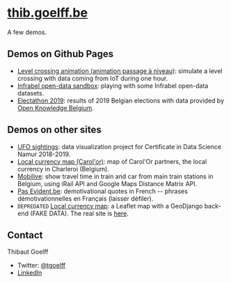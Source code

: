 # [thib.goelff.be](https://thib.goelff.be)
A few demos.

## Demos on Github Pages

* [Level crossing animation (animation passage à niveau)](https://thib-g.github.io/pn-anim/#/chart): simulate a level crossing
with data coming from IoT during one hour.
* [Infrabel open-data sandbox](https://thib-g.github.io/infrabel-opendata-sandbox/): playing with some Infrabel open-data datasets.
* [Electathon 2019](https://thib-g.github.io/electathon19-app/): results of 2019 Belgian elections with data provided by [Open Knowledge Belgium](https://elections.openknowledge.be/).

## Demos on other sites

* [UFO sightings](https://ufo.kediss.eu/): data visualization project for Certificate in Data Science Namur 2018-2019.
* [Local currency map (Carol'or)](https://carolor.org/map/): map of Carol'Or partners, the local currency in Charleroi (Belgium).
* [Mobilive](https://mobilive.maww.be): show travel time in train and car from main train stations in Belgium, using iRail API and Google Maps Distance Matrix API.
* [Pas Evident.be](https://pasevident.be): demotivational quotes in French -- phrases démotivationnelles en Français (laisser défiler).
* `DEPREDATED` [Local currency map](https://carolor-map.kediss.eu/): a Leaflet map with a GeoDjango back-end (FAKE DATA). The real site is [here](https://www.carolor.org/).

## Contact
Thibaut Goelff

* Twitter: [@tgoelff](https://twitter.com/tgoelff)
* [LinkedIn](https://www.linkedin.com/in/thibautgoelff/)
